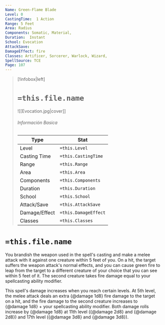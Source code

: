 ```yaml
---
Name: Green-Flame Blade
Level: 0
CastingTime:  1 Action 
Range: 5 Feet
Area: Radius
Components: Somatic, Material, 
Duration:  Instant  
School: Evocation
AttackSave: 
DamageEffect: fire
Classes: Artificer, Sorcerer, Warlock, Wizard, 
SpellSource: TCE
Page: 107
---
```


>[!infobox|left]
># `=this.file.name`
>![[Evocation.jpg|cover]]
> ###### Información Basica
> Type |  Stat |
> ---|---|
> Level | `=this.Level` |
> Casting Time | `=this.CastingTime` |
> Range | `=this.Range` |
> Area | `=this.Area` |
> Components | `=this.Components` |
> Duration | `=this.Duration` |
> School | `=this.School` |
> Attack/Save | `=this.AttackSave` |
> Damage/Effect | `=this.DamageEffect` |
> Classes | `=this.Classes` |

# `=this.file.name`
You brandish the weapon used in the spell&#x27;s casting and make a melee attack with it against one creature within 5 feet of you. On a hit, the target suffers the weapon attack&#x27;s normal effects, and you can cause green fire to leap from the target to a different creature of your choice that you can see within 5 feet of it. The second creature takes fire damage equal to your spellcasting ability modifier.

This spell&#x27;s damage increases when you reach certain levels. At 5th level, the melee attack deals an extra {@damage 1d8} fire damage to the target on a hit, and the fire damage to the second creature increases to {@damage 1d8} + your spellcasting ability modifier. Both damage rolls increase by {@damage 1d8} at 11th level ({@damage 2d8} and {@damage 2d8}) and 17th level ({@damage 3d8} and {@damage 3d8}).



 


 


